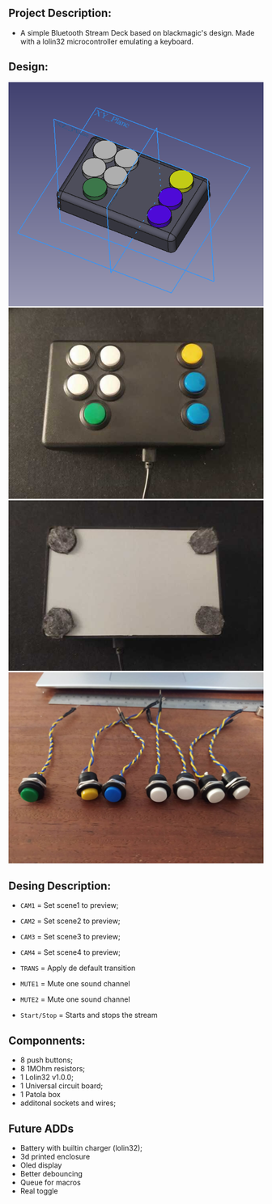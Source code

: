 Project Description: 
----
* A simple Bluetooth Stream Deck based on blackmagic's design. Made with a lolin32 microcontroller emulating a keyboard. 

Design:
----
![Design](design.png)
![Up view](V1_up.jpeg)
![Bottom view](V1_bottom.jpeg)
![Buttons](buttons.jpeg)




Desing Description:
----
*   `CAM1` = Set scene1 to preview; 
*   `CAM2` = Set scene2 to preview;
*   `CAM3` = Set scene3 to preview;
*   `CAM4` = Set scene4 to preview;

*   `TRANS` = Apply de default transition 

*   `MUTE1` = Mute one sound channel
*   `MUTE2` = Mute one sound channel  

*   `Start/Stop` = Starts and stops the stream

Componnents: 
----
* 8 push buttons; 
* 8 1MOhm resistors; 
* 1 Lolin32 v1.0.0; 
* 1 Universal circuit board; 
* 1 Patola box 
* additonal sockets and wires; 

Future ADDs
----
* Battery with builtin charger (lolin32); 
* 3d printed enclosure 
* Oled display
* Better debouncing 
* Queue for macros 
* Real toggle
